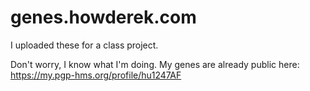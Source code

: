 # genes.howderek.com

I uploaded these for a class project.

Don't worry, I know what I'm doing. My genes are already public here: https://my.pgp-hms.org/profile/hu1247AF